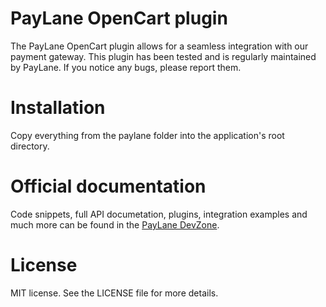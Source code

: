 # PayLane OpenCart plugin

The PayLane OpenCart plugin allows for a seamless integration with our payment gateway. This plugin has been tested and is regularly maintained by PayLane. If you notice any bugs, please report them.

# Installation

Copy everything from the paylane folder into the application's root directory.

# Official documentation 

Code snippets, full API documetation, plugins, integration examples and much more can be found in the [PayLane DevZone](http://devzone.paylane.com/api-guide/).

# License

MIT license. See the LICENSE file for more details.